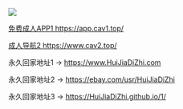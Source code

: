 
<a href="https://www.cav.dog" target="_blank"><img src="https://raw.githubusercontent.com/huijiadizhi/-/master/button.png"  /></a>

<a href="https://app.cav1.top/" target="_blank">免费成人APP1 https://app.cav1.top/</a> 

<a href="https://www.cav2.top/" target="_blank">成人导航2 https://www.cav2.top/</a>


永久回家地址1 → <a href="https://www.HuiJiaDiZhi.com" target="_blank">https://www.HuiJiaDiZhi.com</a> 

永久回家地址2 → <a href="https://ebay.com/usr/hujiahuidizhi" target="_blank">https://ebay.com/usr/HuiJiaDiZhi</a> 

永久回家地址3 → <a href="https://huijiadizhi.github.io/1/" target="_blank">https://HuiJiaDiZhi.github.io/1/</a> 




